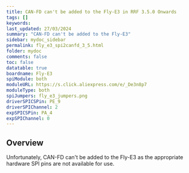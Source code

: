 ```yaml
---
title: CAN-FD can't be added to the Fly-E3 in RRF 3.5.0 Onwards
tags: []
keywords: 
last_updated: 27/03/2024
summary: "CAN-FD can't be added to the Fly-E3"
sidebar: mydoc_sidebar
permalink: fly_e3_spi2canfd_3_5.html
folder: mydoc
comments: false
toc: false
datatable: true
boardname: Fly-E3
spiModule: both
moduleURL: https://s.click.aliexpress.com/e/_De3n8p7
moduleType: both
spiJumpers: fly_e3_jumpers.png
driverSPICSPin: PE_9
driverSPIChannel: 2
expSPICSPin: PA_4
expSPIChannel: 0
---
```


## Overview

Unfortunately, CAN-FD can't be added to the Fly-E3 as the appropriate hardware SPI pins are not available for use.  
